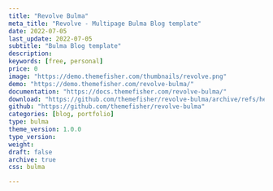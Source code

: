 ```yaml
---
title: "Revolve Bulma"
meta_title: "Revolve - Multipage Bulma Blog template"
date: 2022-07-05
last_update: 2022-07-05
subtitle: "Bulma Blog template"
description:
keywords: [free, personal]
price: 0
image: "https://demo.themefisher.com/thumbnails/revolve.png"
demo: "https://demo.themefisher.com/revolve-bulma/"
documentation: "https://docs.themefisher.com/revolve-bulma/"
download: "https://github.com/themefisher/revolve-bulma/archive/refs/heads/main.zip"
github: "https://github.com/themefisher/revolve-bulma"
categories: [blog, portfolio]
type: bulma
theme_version: 1.0.0
type_version:
weight:
draft: false
archive: true
css: bulma

---
```

